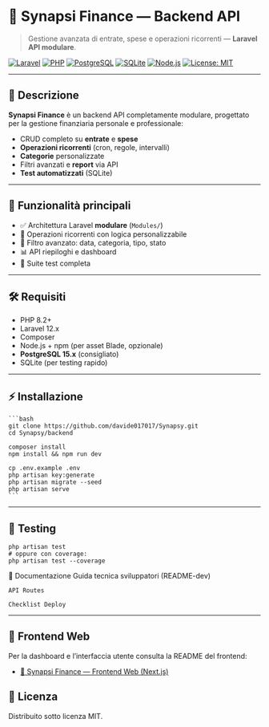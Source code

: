 # 💼 Synapsi Finance — Backend API

> Gestione avanzata di entrate, spese e operazioni ricorrenti — **Laravel API modulare**.

[![Laravel](https://img.shields.io/badge/Laravel-12.x-red?style=flat-square&logo=laravel)](https://laravel.com/)
[![PHP](https://img.shields.io/badge/PHP-8.2%2B-blue?style=flat-square&logo=php)](https://www.php.net/)
[![PostgreSQL](https://img.shields.io/badge/PostgreSQL-15.x-blue?style=flat-square&logo=postgresql)](https://www.postgresql.org/)
[![SQLite](https://img.shields.io/badge/SQLite-3-lightgrey?style=flat-square&logo=sqlite)](https://www.sqlite.org/)
[![Node.js](https://img.shields.io/badge/Node.js-20.x-green?style=flat-square&logo=node.js)](https://nodejs.org/)
[![License: MIT](https://img.shields.io/badge/license-MIT-green?style=flat-square)](LICENSE)

---

## 📖 Descrizione

**Synapsi Finance** è un backend API completamente modulare, progettato per la gestione finanziaria personale e professionale:

-   CRUD completo su **entrate** e **spese**
-   **Operazioni ricorrenti** (cron, regole, intervalli)
-   **Categorie** personalizzate
-   Filtri avanzati e **report** via API
-   **Test automatizzati** (SQLite)

---

## 🚀 Funzionalità principali

-   ✅ Architettura Laravel **modulare** (`Modules/`)
-   🔁 Operazioni ricorrenti con logica personalizzabile
-   🔎 Filtro avanzato: data, categoria, tipo, stato
-   📊 API riepiloghi e dashboard
-   🧪 Suite test completa

---

## 🛠️ Requisiti

-   PHP 8.2+
-   Laravel 12.x
-   Composer
-   Node.js + npm (per asset Blade, opzionale)
 -   **PostgreSQL 15.x** (consigliato)
-   SQLite (per testing rapido)

---

## ⚡ Installazione

    ```bash
    git clone https://github.com/davide017017/Synapsy.git
    cd Synapsy/backend

    composer install
    npm install && npm run dev

    cp .env.example .env
    php artisan key:generate
    php artisan migrate --seed
    php artisan serve
    ```

---

## 🧪 Testing

    php artisan test
    # oppure con coverage:
    php artisan test --coverage
📄 Documentazione
    Guida tecnica sviluppatori (README-dev)

    API Routes

    Checklist Deploy

---

## 🔗 Frontend Web

Per la dashboard e l’interfaccia utente consulta la README del frontend:

-   [🌈 Synapsi Finance — Frontend Web (Next.js)](../Frontend-nextjs/README.md)

## 📝 Licenza

Distribuito sotto licenza MIT.
